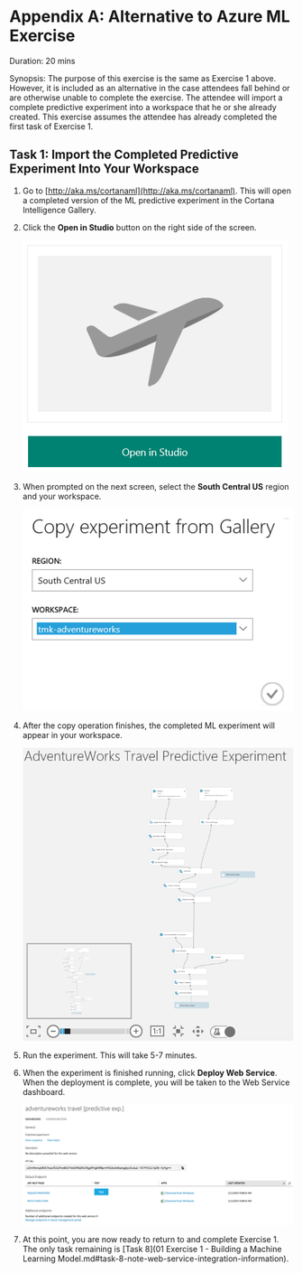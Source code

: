 # Appendix A: Alternative to Azure ML Exercise

Duration: 20 mins

Synopsis: The purpose of this exercise is the same as Exercise 1 above. However, it is included as an alternative in the case attendees fall behind or are otherwise unable to complete the exercise. The attendee will import a complete predictive experiment into a workspace that he or she already created. This exercise assumes the attendee has already completed the first task of Exercise 1.

## Task 1: Import the Completed Predictive Experiment Into Your Workspace

1. Go to [http://aka.ms/cortanaml](http://aka.ms/cortanaml). This will open a completed version of the ML predictive experiment in the Cortana Intelligence Gallery.
2. Click the **Open in Studio** button on the right side of the screen.

    ![Screenshot](images/import_the_completed_predictive_experiment_into_your_workspace_0.png)
1. When prompted on the next screen, select the **South Central US** region and your workspace.

    ![Screenshot](images/import_the_completed_predictive_experiment_into_your_workspace_1.png)
1. After the copy operation finishes, the completed ML experiment will appear in your workspace.

    ![Screenshot](images/import_the_completed_predictive_experiment_into_your_workspace_2.png)
1. Run the experiment. This will take 5-7 minutes.
2. When the experiment is finished running, click **Deploy Web Service**. When the deployment is complete, you will be taken to the Web Service dashboard.

    ![Screenshot](images/import_the_completed_predictive_experiment_into_your_workspace_3.png)
1. At this point, you are now ready to return to and complete Exercise 1. The only task remaining is [Task 8](01 Exercise 1 - Building a Machine Learning Model.md#task-8-note-web-service-integration-information).
